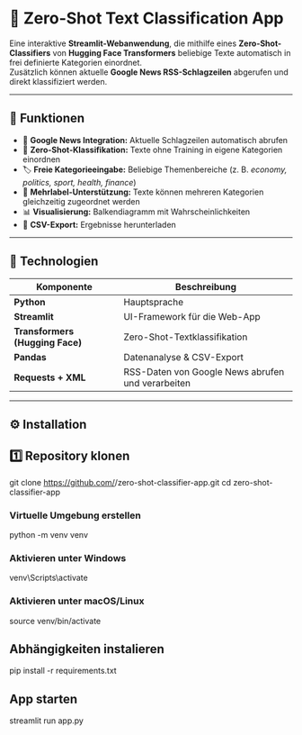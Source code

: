 # 🧠 Zero-Shot Text Classification App

Eine interaktive **Streamlit-Webanwendung**, die mithilfe eines **Zero-Shot-Classifiers** von **Hugging Face Transformers** beliebige Texte automatisch in frei definierte Kategorien einordnet.  
Zusätzlich können aktuelle **Google News RSS-Schlagzeilen** abgerufen und direkt klassifiziert werden.

---

## 🚀 Funktionen

- 📰 **Google News Integration:** Aktuelle Schlagzeilen automatisch abrufen  
- 🤖 **Zero-Shot-Klassifikation:** Texte ohne Training in eigene Kategorien einordnen  
- 🏷️ **Freie Kategorieeingabe:** Beliebige Themenbereiche (z. B. *economy, politics, sport, health, finance*)  
- 🔁 **Mehrlabel-Unterstützung:** Texte können mehreren Kategorien gleichzeitig zugeordnet werden  
- 📊 **Visualisierung:** Balkendiagramm mit Wahrscheinlichkeiten  
- 💾 **CSV-Export:** Ergebnisse herunterladen  

---

## 🧩 Technologien

| Komponente | Beschreibung |
|-------------|--------------|
| **Python** | Hauptsprache |
| **Streamlit** | UI-Framework für die Web-App |
| **Transformers (Hugging Face)** | Zero-Shot-Textklassifikation |
| **Pandas** | Datenanalyse & CSV-Export |
| **Requests + XML** | RSS-Daten von Google News abrufen und verarbeiten |

---

## ⚙️ Installation

## 1️⃣ Repository klonen

git clone https://github.com/<dein-benutzername>/zero-shot-classifier-app.git
cd zero-shot-classifier-app


### Virtuelle Umgebung erstellen
python -m venv venv

### Aktivieren unter Windows
venv\Scripts\activate

### Aktivieren unter macOS/Linux
source venv/bin/activate

## Abhängigkeiten instalieren
pip install -r requirements.txt

## App starten
streamlit run app.py

